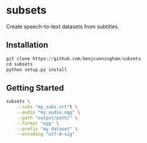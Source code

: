 # subsets

Create speech-to-text datasets from subtitles.

## Installation

```python
git clone https://github.com/benjcunningham/subsets
cd subsets
python setup.py install
```

## Getting Started

```bash
subsets \
    --subs "my_subs.srt"t \
    --audio "my_audio.ogg" \
    --path "output/path/" \
    --format "ogg" \
    --prefix "my_dataset" \
    --encoding "utf-8-sig"
```
